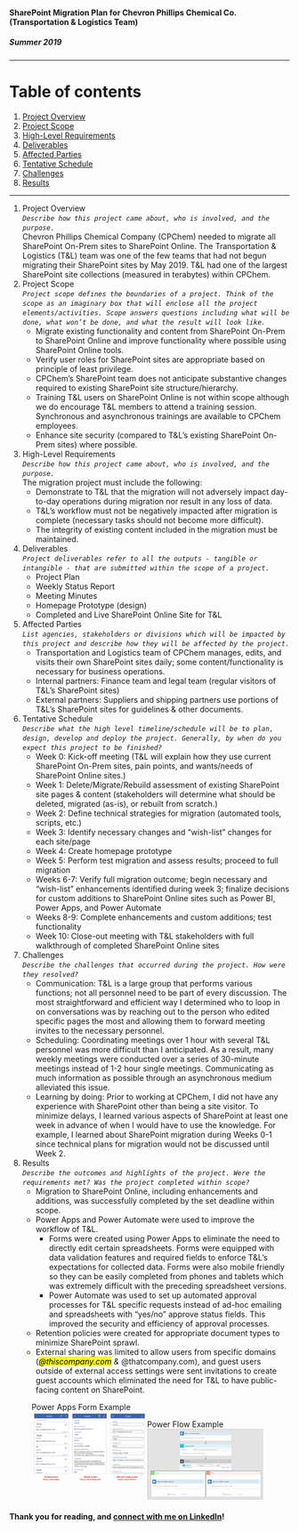 #### SharePoint Migration Plan for Chevron Phillips Chemical Co. (Transportation & Logistics Team)
##### Summer 2019
---
# Table of contents
1. [Project Overview](#Overview)
2. [Project Scope](#Scope)
3. [High-Level Requirements](#Requirements)
4. [Deliverables](#Deliverables)
5. [Affected Parties](#Impacted)
6. [Tentative Schedule](#Schedule)
7. [Challenges](#Challenges)
8. [Results](#Results)
---
1. Project Overview <a name="Overview"></a>   
_`Describe how this project came about, who is involved, and the purpose.`_  
Chevron Phillips Chemical Company (CPChem) needed to migrate all SharePoint On-Prem sites to SharePoint Online. The Transportation & Logistics (T&L) team was one of the few teams that had not begun migrating their SharePoint sites by May 2019. T&L had one of the largest SharePoint site collections (measured in terabytes) within CPChem.
2. Project Scope <a name="Scope"></a>  
_`Project scope defines the boundaries of a project. Think of the scope as an imaginary box that will enclose all the project elements/activities. Scope answers questions including what will be done, what won’t be done, and what the result will look like.`_  
    * Migrate existing functionality and content from SharePoint On-Prem to SharePoint Online and improve functionality where possible using SharePoint Online tools.
    * Verify user roles for SharePoint sites are appropriate based on principle of least privilege.
    * CPChem’s SharePoint team does not anticipate substantive changes required to existing SharePoint site structure/hierarchy.
    * Training T&L users on SharePoint Online is not within scope although we do encourage T&L members to attend a training session. Synchronous and asynchronous trainings are available to CPChem employees.
    * Enhance site security (compared to T&L’s existing SharePoint On-Prem sites) where possible.
3. High-Level Requirements <a name="Requirements"></a>  
_`Describe how this project came about, who is involved, and the purpose.`_   
The migration project must include the following:
    * Demonstrate to T&L that the migration will not adversely impact day-to-day operations during migration nor result in any loss of data.
    * T&L’s workflow must not be negatively impacted after migration is complete (necessary tasks should not become more difficult).
    * The integrity of existing content included in the migration must be maintained.
4. Deliverables <a name="Deliverables"></a>  
_`Project deliverables refer to all the outputs - tangible or intangible - that are submitted within the scope of a project.`_  
    * Project Plan
    * Weekly Status Report
    * Meeting Minutes
    * Homepage Prototype (design)
    * Completed and Live SharePoint Online Site for T&L
5. Affected Parties <a name="Impacted"></a>  
_`List agencies, stakeholders or divisions which will be impacted by this project and describe how they will be affected by the project.`_  
    * Transportation and Logistics team of CPChem manages, edits, and visits their own SharePoint sites daily; some content/functionality is necessary for business operations.
    * Internal partners: Finance team and legal team (regular visitors of T&L’s SharePoint sites)
    * External partners: Suppliers and shipping partners use portions of T&L’s SharePoint sites for guidelines & other documents.
6. Tentative Schedule <a name="Schedule"></a>  
_`Describe what the high level timeline/schedule will be to plan, design, develop and deploy the project. Generally, by when do you expect this project to be finished?`_  
    * Week 0: Kick-off meeting (T&L will explain how they use current SharePoint On-Prem sites, pain points, and wants/needs of SharePoint Online sites.)
    * Week 1: Delete/Migrate/Rebuild assessment of existing SharePoint site pages & content (stakeholders will determine what should be deleted, migrated (as-is), or rebuilt from scratch.)
    * Week 2: Define technical strategies for migration (automated tools, scripts, etc.)
    * Week 3: Identify necessary changes and “wish-list” changes for each site/page
    * Week 4: Create homepage prototype
    * Week 5: Perform test migration and assess results; proceed to full migration
    * Weeks 6-7: Verify full migration outcome; begin necessary and “wish-list” enhancements identified during week 3; finalize decisions for custom additions to SharePoint Online sites such as Power BI, Power Apps, and Power Automate
    * Weeks 8-9: Complete enhancements and custom additions; test functionality
    * Week 10: Close-out meeting with T&L stakeholders with full walkthrough of completed SharePoint Online sites
7. Challenges <a name="Challenges"></a>  
_`Describe the challenges that occurred during the project. How were they resolved?`_  
    * Communication: T&L is a large group that performs various functions; not all personnel need to be part of every discussion. The most straightforward and efficient way I determined who to loop in on conversations was by reaching out to the person who edited specific pages the most and allowing them to forward meeting invites to the necessary personnel.
    * Scheduling: Coordinating meetings over 1 hour with several T&L personnel was more difficult than I anticipated. As a result, many weekly meetings were conducted over a series of 30-minute meetings instead of 1-2 hour single meetings. Communicating as much information as possible through an asynchronous medium alleviated this issue.
    * Learning by doing: Prior to working at CPChem, I did not have any experience with SharePoint other than being a site visitor. To minimize delays, I learned various aspects of SharePoint at least one week in advance of when I would have to use the knowledge. For example, I learned about SharePoint migration during Weeks 0-1 since technical plans for migration would not be discussed until Week 2.  
8. Results <a name="Results"></a>  
_`Describe the outcomes and highlights of the project. Were the requirements met? Was the project completed within scope?`_  
    * Migration to SharePoint Online, including enhancements and additions, was successfully completed by the set deadline within scope.
    * Power Apps and Power Automate were used to improve the workflow of T&L.
        * Forms were created using Power Apps to eliminate the need to directly edit certain spreadsheets. Forms were equipped with data validation features and required fields to enforce T&L’s expectations for collected data. Forms were also mobile friendly so they can be easily completed from phones and tablets which was extremely difficult with the preceding spreadsheet versions.
        * Power Automate was used to set up automated approval processes for T&L specific requests instead of ad-hoc emailing and spreadsheets with “yes/no” approve status fields. This improved the security and efficiency of approval processes.
    * Retention policies were created for appropriate document types to minimize SharePoint sprawl.
    * External sharing was limited to allow users from specific domains (<mark>*@thiscompany.com</mark> & <mark>*@thatcompany.com</mark>), and guest users outside of external access settings were sent invitations to create guest accounts which eliminated the need for T&L to have public-facing content on SharePoint.  
    
<figure>
  <figcaption>Power Apps Form Example</figcaption>
  <img alt="Power App Example" src="PowerAppsExample.png" style="float:left;width:49%">
</figure>
<figure>
  <figcaption>Power Flow Example</figcaption>
  <img alt="Power Flow Example" src="PowerFlowExample.png" style="width:49%">
</figure>

#### Thank you for reading, and [connect with me on LinkedIn](https://linkedin.com/in/imanmay)!
